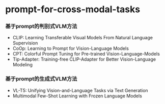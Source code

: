 # prompt-for-cross-modal-tasks


### 基于prompt的判别式VLM方法
- CLIP: Learning Transferable Visual Models From Natural Language Supervision    
- CoOp: Learning to Prompt for Vision-Language Models    
- CPT: Colorful Prompt Tuning for Pre-trained Vision-Language-Models    
- Tip-Adapter: Training-free CLIP-Adapter for Better Vision-Language Modeling    

### 基于prompt的生成式VLM方法
- VL-T5: Unifying Vision-and-Language Tasks via Text Generation    
- Multimodal Few-Shot Learning with Frozen Language Models    
